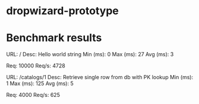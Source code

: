 dropwizard-prototype
====================

Benchmark results
=================
URL: /
Desc: Hello world string
Min (ms): 0
Max (ms): 27
Avg (ms): 3

Req: 10000
Req/s: 4728



URL: /catalogs/1
Desc: Retrieve single row from db with PK lookup
Min (ms): 1
Max (ms): 125
Avg (ms): 5

Req: 4000
Req/s: 625
